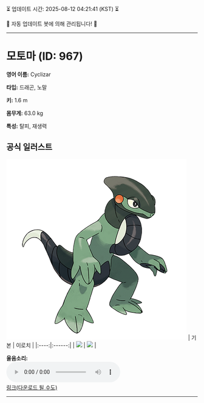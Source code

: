 
⏳ 업데이트 시간: 2025-08-12 04:21:41 (KST) ⏳

🤖 자동 업데이트 봇에 의해 관리됩니다! 🤖

---

# 모토마 (ID: 967)
**영어 이름:** Cyclizar

**타입:** 드래곤, 노말

**키:** 1.6 m

**몸무게:** 63.0 kg

**특성:** 탈피, 재생력

## 공식 일러스트
![](https://raw.githubusercontent.com/PokeAPI/sprites/master/sprites/pokemon/other/official-artwork/967.png)
| 기본 | 이로치 |
|:----:|:------:|
| <img src="http://play.pokemonshowdown.com/sprites/ani/cyclizar.gif" width="200"> | <img src="http://play.pokemonshowdown.com/sprites/ani-shiny/cyclizar.gif" width="200"> |

**울음소리:**<br><audio controls src="https://raw.githubusercontent.com/PokeAPI/cries/main/cries/pokemon/latest/967.ogg"></audio><br> [링크(다운로드 될 수도)](https://raw.githubusercontent.com/PokeAPI/cries/main/cries/pokemon/latest/967.ogg)


---
